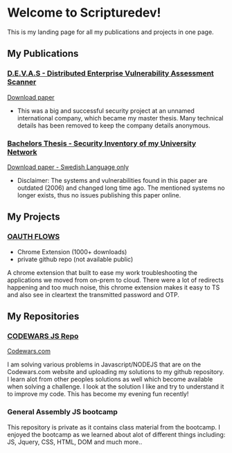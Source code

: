 # Welcome to Scripturedev!

This is my landing page for all my publications and projects in one page. 

## My Publications

### [D.E.V.A.S - Distributed Enterprise Vulnerability Assessment Scanner](https://search.ebscohost.com/login.aspx?direct=true&db=cat07470a&AN=clc.fc9e4c71.ee5d.4c31.b009.246fadcfa1a3&site=eds-live&scope=site&authtype=guest&custid=s3911979&groupid=main&profile=eds)
[Download paper](https://github.com/scripturesdev/scripturesdev.github.io/blob/master/files/Master%20Thesis%20-%20DEVAS.pdf)

- This was a big and successful security project at an unnamed international company, which became my master thesis. Many technical details has been removed to keep the company details anonymous.



### [Bachelors Thesis - Security Inventory of my University Network](https://github.com/scripturesdev/scripturesdev.github.io/blob/master/files/D3SI%20-rapport.pdf)
[Download paper - Swedish Language only](https://github.com/scripturesdev/scripturesdev.github.io/blob/master/files/D3SI%20-rapport.pdf)

- Disclaimer: The systems and vulnerabilities found in this paper are outdated (2006) and changed long time ago. The mentioned systems no longer exists, thus no issues publishing this paper online. 

## My Projects
### [OAUTH FLOWS](https://chrome.google.com/webstore/detail/oauth-flows/dandckbjghfejnhmnhloigndkeabdbbo)
- Chrome Extension (1000+ downloads)
- private github repo (not available public)

A chrome extension that built to ease my work troubleshooting the applications we moved from on-prem to cloud. There were a lot of redirects happening and too much noise, this chrome extension makes it easy to TS and also see in cleartext the transmitted password and OTP. 

## My Repositories

### [CODEWARS JS Repo](https://github.com/scripturesdev/CodeWars)
[Codewars.com](https://www.codewars.com/)

I am solving various problems in Javascript/NODEJS that are on the Codewars.com website and uploading my solutions to my github repository. I learn alot from other peoples solutions as well which become available when solving a challenge. I look at the solution I like and try to understand it to improve my code. This has become my evening fun recently!



### General Assembly JS bootcamp

This repository is private as it contains class material from the bootcamp. I enjoyed the bootcamp as we learned about alot of different things including:
JS, Jquery, CSS, HTML, DOM and much more..
